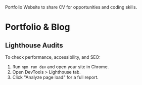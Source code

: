 Portfolio Website to share CV for opportunities and coding skills.

# Portfolio & Blog

## Lighthouse Audits

To check performance, accessibility, and SEO:
1. Run `npm run dev` and open your site in Chrome.
2. Open DevTools > Lighthouse tab.
3. Click "Analyze page load" for a full report.
